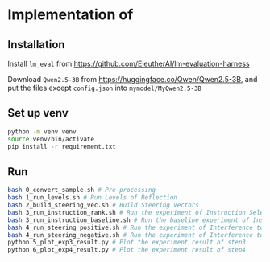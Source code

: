 # Implementation of 


## Installation

Install `lm_eval` from https://github.com/EleutherAI/lm-evaluation-harness

Download `Qwen2.5-3B` from https://huggingface.co/Qwen/Qwen2.5-3B, and put the files except `config.json` into `mymodel/MyQwen2.5-3B`

## Set up venv

```sh
python -m venv venv
source venv/bin/activate
pip install -r requirement.txt
```

## Run

```sh
bash 0_convert_sample.sh # Pre-processing
bash 1_run_levels.sh # Run Levels of Reflection
bash 2_build_steering_vec.sh # Build Steering Vectors
bash 3_run_instruction_rank.sh # Run the experiment of Instruction Selection by Steering Vector
bash 3_run_instruction_baseline.sh # Run the baseline experiment of Instruction Selection by Input Embeddings 
bash 4_run_steering_positive.sh # Run the experiment of Interference torward Enhancing Reflection
bash 4_run_steering_negative.sh # Run the experiment of Interference toward Inhibiting Reflection
python 5_plot_exp3_result.py # Plot the experiment result of step3
python 6_plot_exp4_result.py # Plot the experiment result of step4
```
